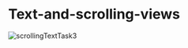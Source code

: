 # Text-and-scrolling-views
![scrollingTextTask3](https://user-images.githubusercontent.com/47654208/111627963-c3785280-8817-11eb-8a84-7dae9b57dd99.gif)

